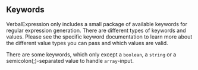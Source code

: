 ## Keywords

VerbalExpression only includes a small package of available keywords for regular expression generation.
There are different types of keywords and values. Please see the specific keyword documentation to learn more about the
different value types you can pass and which values are valid.

There are some keywords, which only except a `boolean`, a `string` or a semicolon(;)-separated value to handle `array`-input.